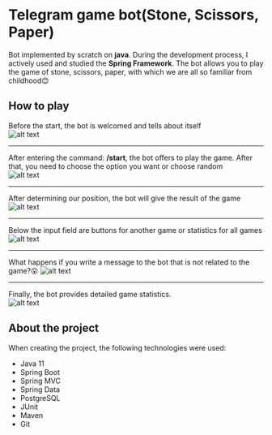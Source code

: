 # Telegram game bot(Stone, Scissors, Paper)
Bot implemented by scratch on **java**. During the development process, I actively used and studied the **Spring Framework**. 
The bot allows you to play the game of stone, scissors, paper, with which we are all so familiar from childhood:blush:
## How to play
Before the start, the bot is welcomed and tells about itself  
![alt text](https://user-images.githubusercontent.com/77641495/141848538-98290812-450a-486b-b302-fe52ad8530a0.png)
****
After entering the command: **/start**, the bot offers to play the game. After that, you need to choose the option you want or choose random  
![alt text](https://user-images.githubusercontent.com/77641495/141848604-ddecfd60-f9b0-47bb-82f0-d3be0229dd89.png)
****
After determining our position, the bot will give the result of the game  
![alt text](https://user-images.githubusercontent.com/77641495/141848686-2a63c184-2f68-46b1-84c3-ed3cd2a9203b.png)
****
Below the input field are buttons for another game or statistics for all games
![alt text](https://user-images.githubusercontent.com/77641495/141848730-75561720-edef-404f-ba63-af31314ed38e.png)
****
What happens if you write a message to the bot that is not related to the game?:open_mouth:
![alt text](https://user-images.githubusercontent.com/77641495/141848758-63e15545-daba-4cc8-80cf-7476732ce1e1.png)
****
Finally, the bot provides detailed game statistics.  
![alt text](https://user-images.githubusercontent.com/77641495/141848785-e939f24a-f224-4a1e-8032-88f9015d0d47.png)
## About the project
When creating the project, the following technologies were used:  
* Java 11
* Spring Boot
* Spring MVC
* Spring Data
* PostgreSQL
* JUnit
* Maven
* Git
